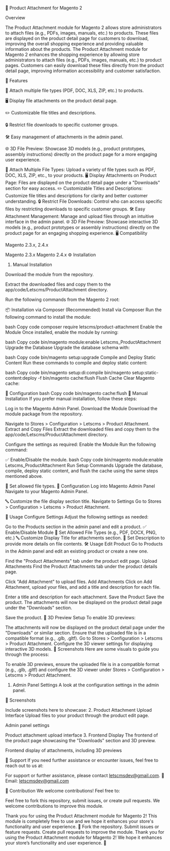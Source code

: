 📎 Product Attachment for Magento 2

Overview

The Product Attachment module for Magento 2 allows store administrators to attach files (e.g., PDFs, images, manuals, etc.) to products. These files are displayed on the product detail page for customers to download, improving the overall shopping experience and providing valuable information about the products.
The Product Attachment module for Magento 2 enhances the shopping experience by allowing store administrators to attach files (e.g., PDFs, images, manuals, etc.) to product pages. Customers can easily download these files directly from the product detail page, improving information accessibility and customer satisfaction.

🚀 Features

📂 Attach multiple file types (PDF, DOC, XLS, ZIP, etc.) to products.

🖥️ Display file attachments on the product detail page.

✏️ Customizable file titles and descriptions.

🔒 Restrict file downloads to specific customer groups.

🛠️ Easy management of attachments in the admin panel.

🌐 3D File Preview: Showcase 3D models (e.g., product prototypes, assembly instructions) directly on the product page for a more engaging user experience.

📂 Attach Multiple File Types: Upload a variety of file types such as PDF, DOC, XLS, ZIP, etc., to your products.
🖥️ Display Attachments on Product Page: Files are displayed on the product detail page under a "Downloads" section for easy access.
✏️ Customizable Titles and Descriptions: Customize file titles and descriptions for clarity and better customer understanding.
🔒 Restrict File Downloads: Control who can access specific files by restricting downloads to specific customer groups.
🛠️ Easy Attachment Management: Manage and upload files through an intuitive interface in the admin panel.
🌐 3D File Preview: Showcase interactive 3D models (e.g., product prototypes or assembly instructions) directly on the product page for an engaging shopping experience.
🖥️ Compatibility

Magento 2.3.x, 2.4.x

Magento 2.3.x
Magento 2.4.x
⚙️ Installation

1. Manual Installation

Download the module from the repository.

Extract the downloaded files and copy them to the app/code/Letscms/ProductAttachment directory.

Run the following commands from the Magento 2 root:

📦 Installation via Composer (Recommended)
Install via Composer
Run the following command to install the module:

bash
Copy code
composer require letscms/product-attachment
Enable the Module
Once installed, enable the module by running:

bash
Copy code
bin/magento module:enable Letscms_ProductAttachment
Upgrade the Database
Upgrade the database schema with:

bash
Copy code
bin/magento setup:upgrade
Compile and Deploy Static Content
Run these commands to compile and deploy static content:

bash
Copy code
bin/magento setup:di:compile
bin/magento setup:static-content:deploy -f
bin/magento cache:flush
Flush Cache
Clear Magento cache:

🔧 Configuration
bash
Copy code
bin/magento cache:flush
🔧 Manual Installation
If you prefer manual installation, follow these steps:

Log in to the Magento Admin Panel.
Download the Module
Download the module package from the repository.

Navigate to Stores > Configuration > Letscms > Product Attachment.
Extract and Copy Files
Extract the downloaded files and copy them to the app/code/Letscms/ProductAttachment directory.

Configure the settings as required:
Enable the Module
Run the following command:

✅ Enable/Disable the module.
bash
Copy code
bin/magento module:enable Letscms_ProductAttachment
Run Setup Commands
Upgrade the database, compile, deploy static content, and flush the cache using the same steps mentioned above.

📄 Set allowed file types.
🔧 Configuration
Log into Magento Admin Panel
Navigate to your Magento Admin Panel.

🔤 Customize the file display section title.
Navigate to Settings
Go to Stores > Configuration > Letscms > Product Attachment.

📝 Usage
Configure Settings
Adjust the following settings as needed:

Go to the Products section in the admin panel and edit a product.
✅ Enable/Disable Module
📄 Set Allowed File Types (e.g., PDF, DOCX, PNG, etc.)
🔤 Customize Display Title for attachments section.
📝 Set Description to provide more details on file contents.
🛠️ Usage
Edit Product
Go to Products in the Admin panel and edit an existing product or create a new one.

Find the "Product Attachments" tab under the product edit page.
Upload Attachments
Find the Product Attachments tab under the product details page.

Click "Add Attachment" to upload files.
Add Attachments
Click on Add Attachment, upload your files, and add a title and description for each file.

Enter a title and description for each attachment.
Save the Product
Save the product. The attachments will now be displayed on the product detail page under the "Downloads" section.

Save the product.
📐 3D Preview Setup
To enable 3D previews:

The attachments will now be displayed on the product detail page under the "Downloads" or similar section.
Ensure that the uploaded file is in a compatible format (e.g., .glb, .gltf).
Go to Stores > Configuration > Letscms > Product Attachment.
Configure the 3D viewer settings for displaying interactive 3D models.
📸 Screenshots
Here are some visuals to guide you through the process:

To enable 3D previews, ensure the uploaded file is in a compatible format (e.g., .glb, .gltf) and configure the 3D viewer under Stores > Configuration > Letscms > Product Attachment.
1. Admin Panel Settings
A look at the configuration settings in the admin panel.

📸 Screenshots

Include screenshots here to showcase:
2. Product Attachment Upload Interface
Upload files to your product through the product edit page.

Admin panel settings

Product attachment upload interface
3. Frontend Display
The frontend of the product page showcasing the "Downloads" section and 3D preview.

Frontend display of attachments, including 3D previews

💬 Support
If you need further assistance or encounter issues, feel free to reach out to us at:

For support or further assistance, please contact letscmsdev@gmail.com.
📧 Email: letscmsdev@gmail.com

🤝 Contribution
We welcome contributions! Feel free to:

Feel free to fork this repository, submit issues, or create pull requests. We welcome contributions to improve this module.


Thank you for using the Product Attachment module for Magento 2! This module is completely free to use and we hope it enhances your store's functionality and user experience. 🌟
Fork the repository.
Submit issues or feature requests.
Create pull requests to improve the module.
Thank you for using the Product Attachment module for Magento 2! We hope it enhances your store’s functionality and user experience. 🌟
